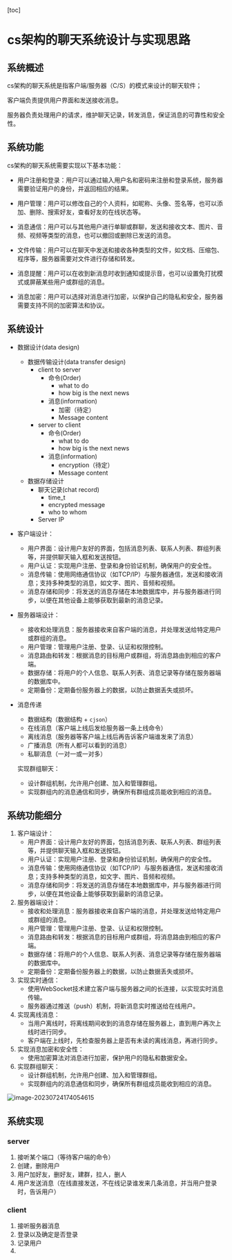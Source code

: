 [toc]

# cs架构的聊天系统设计与实现思路

## 系统概述

cs架构的聊天系统是指客户端/服务器（C/S）的模式来设计的聊天软件；

客户端负责提供用户界面和发送接收消息。

服务器负责处理用户的请求，维护聊天记录，转发消息，保证消息的可靠性和安全性。

## 系统功能

cs架构的聊天系统需要实现以下基本功能：

-   用户注册和登录：用户可以通过输入用户名和密码来注册和登录系统，服务器需要验证用户的身份，并返回相应的结果。

-   用户管理：用户可以修改自己的个人资料，如昵称、头像、签名等，也可以添加、删除、搜索好友，查看好友的在线状态等。

-   消息通信：用户可以与其他用户进行单聊或群聊，发送和接收文本、图片、音频、视频等类型的消息，也可以撤回或删除已发送的消息。

-   文件传输：用户可以在聊天中发送和接收各种类型的文件，如文档、压缩包、程序等，服务器需要对文件进行存储和转发。

-   消息提醒：用户可以在收到新消息时收到通知或提示音，也可以设置免打扰模式或屏蔽某些用户或群组的消息。

-   消息加密：用户可以选择对消息进行加密，以保护自己的隐私和安全，服务器需要支持不同的加密算法和协议。

	

## 系统设计

-   数据设计(data design)
	-   数据传输设计(data transfer design)
		-   client to server
			-   命令(Order)
				-   what to do
				-   how big is the next news
			-   消息(information)
				-   加密（待定）
				-   Message content
		-   server to client
			-   命令(Order)
				-   what to do
				-   how big is the next news
			-   消息(information)
				-   encryption（待定）
				-   Message content
	-   数据存储设计
		-   聊天记录(chat record)
			-   time_t
			-   encrypted message
			-   who to whom
		-   Server IP

-   客户端设计：

	-   用户界面：设计用户友好的界面，包括消息列表、联系人列表、群组列表等，并提供聊天输入框和发送按钮。
	-   用户认证：实现用户注册、登录和身份验证机制，确保用户的安全性。
	-   消息传输：使用网络通信协议（如TCP/IP）与服务器通信，发送和接收消息；支持多种类型的消息，如文字、图片、音频和视频。
	-   消息存储和同步：将发送的消息存储在本地数据库中，并与服务器进行同步，以便在其他设备上能够获取到最新的消息记录。

-   服务器端设计：

	-   接收和处理消息：服务器接收来自客户端的消息，并处理发送给特定用户或群组的消息。
	-   用户管理：管理用户注册、登录、认证和权限控制。
	-   消息路由和转发：根据消息的目标用户或群组，将消息路由到相应的客户端。
	-   数据存储：将用户的个人信息、联系人列表、消息记录等存储在服务器端的数据库中。
	-   定期备份：定期备份服务器上的数据，以防止数据丢失或损坏。

-   消息传递

	-   数据结构（数据结构 + `cjson`）
	-   在线消息（客户端上线后发给服务器一条上线命令）
	-   离线消息（服务器等客户端上线后再告诉客户端谁发来了消息）
	-   广播消息（所有人都可以看到的消息）
	-   私聊消息（一对一或一对多）
	
	实现群组聊天：
	
	-   设计群组机制，允许用户创建、加入和管理群组。
	-   实现群组内的消息通信和同步，确保所有群组成员能收到相应的消息。
	

## 系统功能细分

1.  客户端设计：
	-   用户界面：设计用户友好的界面，包括消息列表、联系人列表、群组列表等，并提供聊天输入框和发送按钮。
	-   用户认证：实现用户注册、登录和身份验证机制，确保用户的安全性。
	-   消息传输：使用网络通信协议（如TCP/IP）与服务器通信，发送和接收消息；支持多种类型的消息，如文字、图片、音频和视频。
	-   消息存储和同步：将发送的消息存储在本地数据库中，并与服务器进行同步，以便在其他设备上能够获取到最新的消息记录。
2.  服务器端设计：
	-   接收和处理消息：服务器接收来自客户端的消息，并处理发送给特定用户或群组的消息。
	-   用户管理：管理用户注册、登录、认证和权限控制。
	-   消息路由和转发：根据消息的目标用户或群组，将消息路由到相应的客户端。
	-   数据存储：将用户的个人信息、联系人列表、消息记录等存储在服务器端的数据库中。
	-   定期备份：定期备份服务器上的数据，以防止数据丢失或损坏。
3.  实现实时通信：
	-   使用WebSocket技术建立客户端与服务器之间的长连接，以实现实时消息传输。
	-   服务器通过推送（push）机制，将新消息实时推送给在线用户。
4.  实现离线消息：
	-   当用户离线时，将离线期间收到的消息存储在服务器上，直到用户再次上线时进行同步。
	-   客户端在上线时，先检查服务器上是否有未读的离线消息，再进行同步。
5.  实现消息加密和安全性：
	-   使用加密算法对消息进行加密，保护用户的隐私和数据安全。
6.  实现群组聊天：
	-   设计群组机制，允许用户创建、加入和管理群组。
	-   实现群组内的消息通信和同步，确保所有群组成员能收到相应的消息。

![image-20230724174054615](https://www.shichenxin.top/wp-content/uploads/2023/07/image-20230724174054615.png)

## 系统实现

### server

1.   接听某个端口（等待客户端的命令）
2.   创建，删除用户
3.   用户加好友，删好友，建群，拉人，删人
4.   用户发送消息（在线直接发送，不在线记录谁发来几条消息，并当用户登录时，告诉用户）

### client

1.   接听服务器消息
2.   登录以及确定是否登录
3.   记录用户
4.   
